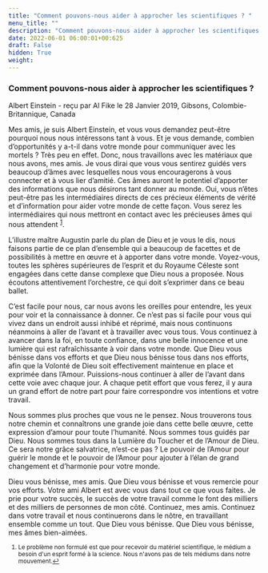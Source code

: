```yaml
---
title: "Comment pouvons-nous aider à approcher les scientifiques ? "
menu_title: ""
description: "Comment pouvons-nous aider à approcher les scientifiques ? "
date: 2022-06-01 06:00:01+00:625
draft: False
hidden: True
weight:
---
```

### Comment pouvons-nous aider à approcher les scientifiques ?

Albert Einstein - reçu par Al Fike le 28 Janvier 2019, Gibsons, Colombie-Britannique, Canada

Mes amis, je suis Albert Einstein, et vous vous demandez peut-être pourquoi nous nous intéressons tant à vous. Et je vous demande, combien d’opportunités y a-t-il dans votre monde pour communiquer avec les mortels ? Très peu en effet. Donc, nous travaillons avec les matériaux que nous avons, mes amis. Je vous dirai que vous vous sentirez guidés vers beaucoup d’âmes avec lesquelles nous vous encouragerons à vous connecter et à vous lier d’amitié. Ces âmes auront le potentiel d’apporter des informations que nous désirons tant donner au monde. Oui, vous n’êtes peut-être pas les intermédiaires directs de ces précieux éléments de vérité et d’information pour aider votre monde de cette façon. Vous serez les intermédiaires qui nous mettront en contact avec les précieuses âmes qui nous attendent <sup id="a1">[1](#f1)</sup>.

L’illustre maître Augustin parle du plan de Dieu et je vous le dis, nous faisons partie de ce plan d’ensemble qui a beaucoup de facettes et de possibilités à mettre en œuvre et à apporter dans votre monde. Voyez-vous, toutes les sphères supérieures de l’esprit et du Royaume Céleste sont engagées dans cette danse complexe que Dieu nous a proposée. Nous écoutons attentivement l’orchestre, ce qui doit s’exprimer dans ce beau ballet.

C’est facile pour nous, car nous avons les oreilles pour entendre, les yeux pour voir et la connaissance à donner. Ce n’est pas si facile pour vous qui vivez dans un endroit aussi inhibé et réprimé, mais nous continuons néanmoins à aller de l’avant et à travailler avec vous tous. Vous continuez à avancer dans la foi, en toute confiance, dans une belle innocence et une lumière qui est rafraîchissante à voir dans votre monde. Que Dieu vous bénisse dans vos efforts et que Dieu nous bénisse tous dans nos efforts, afin que la Volonté de Dieu soit effectivement maintenue en place et exprimée dans l’Amour. Puissions-nous continuer à aller de l’avant dans cette voie avec chaque jour. A chaque petit effort que vous ferez, il y aura un grand effort de notre part pour faire correspondre vos intentions et votre travail.

Nous sommes plus proches que vous ne le pensez. Nous trouverons tous notre chemin et connaîtrons une grande joie dans cette belle œuvre, cette expression d’amour pour toute l’humanité. Nous sommes tous guidés par Dieu. Nous sommes tous dans la Lumière du Toucher et de l’Amour de Dieu. Ce sera notre grâce salvatrice, n’est-ce pas ? Le pouvoir de l’Amour pour guérir le monde et le pouvoir de l’Amour pour ajouter à l’élan de grand changement et d’harmonie pour votre monde.

Dieu vous bénisse, mes amis. Que Dieu vous bénisse et vous remercie pour vos efforts. Votre ami Albert est avec vous dans tout ce que vous faites. Je prie pour votre succès, le succès de votre travail comme le font des milliers et des milliers de personnes de mon côté. Continuez, mes amis. Continuez dans votre travail et nous continuerons dans le nôtre, en travaillant ensemble comme un tout. Que Dieu vous bénisse. Que Dieu vous bénisse, mes âmes bien-aimées.
<small>

1. <large id="f1"> Le problème non formulé est que pour recevoir du matériel scientifique, le médium a besoin d'un esprit formé à la science. Nous n'avons pas de tels médiums dans notre mouvement.[↩](#a1)
